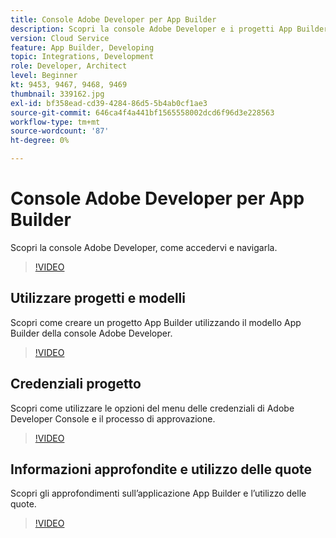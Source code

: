 ```yaml
---
title: Console Adobe Developer per App Builder
description: Scopri la console Adobe Developer e i progetti App Builder.
version: Cloud Service
feature: App Builder, Developing
topic: Integrations, Development
role: Developer, Architect
level: Beginner
kt: 9453, 9467, 9468, 9469
thumbnail: 339162.jpg
exl-id: bf358ead-cd39-4284-86d5-5b4ab0cf1ae3
source-git-commit: 646ca4f4a441bf1565558002dcd6f96d3e228563
workflow-type: tm+mt
source-wordcount: '87'
ht-degree: 0%

---
```


# Console Adobe Developer per App Builder

Scopri la console Adobe Developer, come accedervi e navigarla.

>[!VIDEO](https://video.tv.adobe.com/v/339162/?quality=12&learn=on)

## Utilizzare progetti e modelli

Scopri come creare un progetto App Builder utilizzando il modello App Builder della console Adobe Developer.

>[!VIDEO](https://video.tv.adobe.com/v/339163/?quality=12&learn=on)

## Credenziali progetto

Scopri come utilizzare le opzioni del menu delle credenziali di Adobe Developer Console e il processo di approvazione.

>[!VIDEO](https://video.tv.adobe.com/v/339164/?quality=12&learn=on)

## Informazioni approfondite e utilizzo delle quote

Scopri gli approfondimenti sull’applicazione App Builder e l’utilizzo delle quote.

>[!VIDEO](https://video.tv.adobe.com/v/339165/?quality=12&learn=on)
